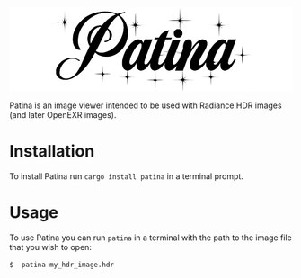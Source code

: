 ![header](header.png "Patina")

Patina is an image viewer intended to be used with Radiance HDR images (and later OpenEXR images).


Installation
============

To install Patina run `cargo install patina` in a terminal prompt.

Usage
=====

To use Patina you can run `patina` in a terminal with the path to the
image file that you wish to open:

    $  patina my_hdr_image.hdr

